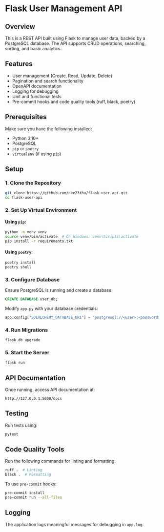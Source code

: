 # Flask User Management API

## Overview
This is a REST API built using Flask to manage user data, backed by a PostgreSQL database. The API supports CRUD operations, searching, sorting, and basic analytics.

## Features
- User management (Create, Read, Update, Delete)
- Pagination and search functionality
- OpenAPI documentation
- Logging for debugging
- Unit and functional tests
- Pre-commit hooks and code quality tools (ruff, black, poetry)

## Prerequisites
Make sure you have the following installed:
- Python 3.10+
- PostgreSQL
- `pip` or `poetry`
- `virtualenv` (if using `pip`)

## Setup

### 1. Clone the Repository
```bash
git clone https://github.com/nee23thu/flask-user-api.git
cd flask-user-api
```

### 2. Set Up Virtual Environment
#### Using `pip`:
```bash
python -m venv venv
source venv/bin/activate  # On Windows: venv\Scripts\activate
pip install -r requirements.txt
```

#### Using `poetry`:
```bash
poetry install
poetry shell
```

### 3. Configure Database
Ensure PostgreSQL is running and create a database:
```sql
CREATE DATABASE user_db;
```

Modify `app.py` with your database credentials:
```python
app.config["SQLALCHEMY_DATABASE_URI"] = "postgresql://<user>:<password>@localhost:5432/user_db"
```

### 4. Run Migrations
```bash
flask db upgrade
```

### 5. Start the Server
```bash
flask run
```

## API Documentation
Once running, access API documentation at:
```
http://127.0.0.1:5000/docs
```

## Testing
Run tests using:
```bash
pytest
```

## Code Quality Tools
Run the following commands for linting and formatting:
```bash
ruff .  # Linting
black .  # Formatting
```

To use `pre-commit` hooks:
```bash
pre-commit install
pre-commit run --all-files
```

## Logging
The application logs meaningful messages for debugging in `app.log`.

